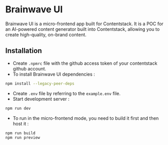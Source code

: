 # Brainwave UI

Brainwave UI is a micro-frontend app built for Contentstack. It is a POC for an AI-powered content generator built into Contentstack, allowing you to create high-quality, on-brand content.

## Installation

- Create `.npmrc` file with the github access token of your contentstack github account.
- To install Brainwave UI dependencies :

```bash
npm install --legacy-peer-deps
```

- Create `.env` file by referring to the `example.env` file.
- Start development server :

```bash
npm run dev
```

- To run in the micro-frontend mode, you need to build it first and then host it :

```bash
npm run build
npm run preview
```
